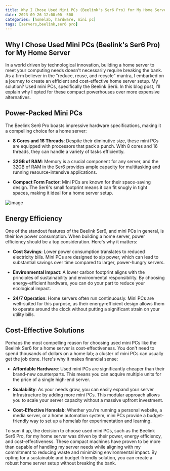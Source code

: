 ```yaml
---
title: Why I Chose Used Mini PCs (Beelink's Ser6 Pro) for My Home Server
date: 2023-09-26 12:00:00 -500
categories: [homelab, hardware, mini pc]
tags: [servers,beelink,ser6 pro]
---
```


## Why I Chose Used Mini PCs (Beelink's Ser6 Pro) for My Home Server

In a world driven by technological innovation, building a home server to meet your computing needs doesn't necessarily require breaking the bank. As a firm believer in the "reduce, reuse, and recycle" mantra, I embarked on a journey to create an efficient and cost-effective home server setup. My solution? Used mini PCs, specifically the Beelink Ser6. In this blog post, I'll explain why I opted for these compact powerhouses over more expensive alternatives.

## Power-Packed Mini PCs

The Beelink Ser6 Pro boasts impressive hardware specifications, making it a compelling choice for a home server:

- **8 Cores and 16 Threads**: Despite their diminutive size, these mini PCs are equipped with processors that pack a punch. With 8 cores and 16 threads, they can handle a variety of tasks efficiently.

- **32GB of RAM**: Memory is a crucial component for any server, and the 32GB of RAM in the Ser6 provides ample capacity for multitasking and running resource-intensive applications.

- **Compact Form Factor**: Mini PCs are known for their space-saving design. The Ser6's small footprint means it can fit snugly in tight spaces, making it ideal for a home server setup.

![image][Ser 6 Pro]

## Energy Efficiency

One of the standout features of the Beelink Ser6, and mini PCs in general, is their low power consumption. When building a home server, power efficiency should be a top consideration. Here's why it matters:

- **Cost Savings**: Lower power consumption translates to reduced electricity bills. Mini PCs are designed to sip power, which can lead to substantial savings over time compared to larger, power-hungry servers.

- **Environmental Impact**: A lower carbon footprint aligns with the principles of sustainability and environmental responsibility. By choosing energy-efficient hardware, you can do your part to reduce your ecological impact.

- **24/7 Operation**: Home servers often run continuously. Mini PCs are well-suited for this purpose, as their energy-efficient design allows them to operate around the clock without putting a significant strain on your utility bills.

## Cost-Effective Solutions

Perhaps the most compelling reason for choosing used mini PCs like the Beelink Ser6 for a home server is cost-effectiveness. You don't need to spend thousands of dollars on a home lab; a cluster of mini PCs can usually get the job done. Here's why it makes financial sense:

- **Affordable Hardware**: Used mini PCs are significantly cheaper than their brand-new counterparts. This means you can acquire multiple units for the price of a single high-end server.

- **Scalability**: As your needs grow, you can easily expand your server infrastructure by adding more mini PCs. This modular approach allows you to scale your server capacity without a massive upfront investment.

- **Cost-Effective Homelab**: Whether you're running a personal website, a media server, or a home automation system, mini PCs provide a budget-friendly way to set up a homelab for experimentation and learning.

To sum it up, the decision to choose used mini PCs, such as the Beelink Ser6 Pro, for my home server was driven by their power, energy efficiency, and cost-effectiveness. These compact machines have proven to be more than capable of handling my server needs while aligning with my commitment to reducing waste and minimizing environmental impact. By opting for a sustainable and budget-friendly solution, you can create a robust home server setup without breaking the bank.

[Ser 6 Pro]: https://www.notebookcheck.net/fileadmin/_processed_/c/1/csm_PXL_20230418_022340152_e454295ec1.jpg
